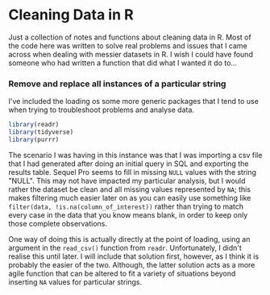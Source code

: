 Cleaning Data in R
================

Just a collection of notes and functions about cleaning data in R. Most of the code here was written to solve real problems and issues that I came across when dealing with messier datasets in R. I wish I could have found someone who had written a function that did what I wanted it do to...

### Remove and replace all instances of a particular string

I've included the loading os some more generic packages that I tend to use when trying to troubleshoot problems and analyse data.

``` r
library(readr)
library(tidyverse)
library(purrr)
```

The scenario I was having in this instance was that I was importing a csv file that I had generated after doing an initial query in SQL and exporting the results table. Sequel Pro seems to fill in missing `NULL` values with the string "NULL".
This may not have impacted my particular analysis, but I would rather the dataset be clean and all missing values represented by `NA`; this makes filtering much easier later on as you can easily use something like `filter(data, !is.na(column_of_interest))` rather than trying to match every case in the data that you know means blank, in order to keep only those complete observations.

One way of doing this is actually directly at the point of loading, using an argument in the `read_csv()` function from `readr`. Unfortunately, I didn't realise this until later. I will include that solution first, however, as I think it is probably the easier of the two. Although, the latter solution acts as a more agile function that can be altered to fit a variety of situations beyond inserting `NA` values for particular strings.
